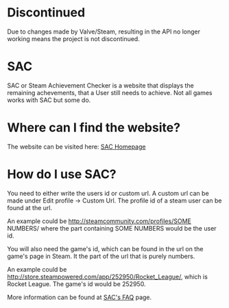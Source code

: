 # Discontinued
Due to changes made by Valve/Steam, resulting in the API no longer working means the project is not discontinued.

# SAC
SAC or Steam Achievement Checker is a website that displays the remaining achevements, that a User still needs to achieve. Not all games works with SAC but some do.

# Where can I find the website?

The website can be visited here: [SAC Homepage](http://www.sac.darkrune.dk/)

# How do I use SAC?

You need to either write the users id or custom url. A custom url can be made under Edit profile → Custom Url. The profile id of a steam user can be found at the url.

An example could be http://steamcommunity.com/profiles/SOME NUMBERS/ where the part containing SOME NUMBERS would be the user id.

You will also need the game's id, which can be found in the url on the game's page in Steam. It the part of the url that is purely numbers.

An example could be http://store.steampowered.com/app/252950/Rocket_League/, which is Rocket League. The game's id would be 252950.

More information can be found at [SAC's FAQ](http://www.sac.darkrune.dk/faq.php) page.
